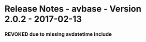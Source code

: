 Release Notes - avbase - Version 2.0.2 - 2017-02-13
===================================================

### REVOKED due to missing avdatetime include
